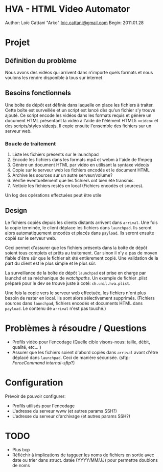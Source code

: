 # HVA - HTML Video Automator

Author: Loïc Cattani "Arko" <loic.cattani@gmail.com>
Begin:  2011.01.28

# Projet

## Définition du problème

Nous avons des vidéos qui arrivent dans n'importe quels formats et nous voulons les rendre disponible à tous sur internet

## Besoins fonctionnels

Une boîte de dépôt est définie dans laquelle on place les fichiers à traiter. Cette boîte est surveillée et un script est lancé dès qu'un fichier s'y trouve ajouté. Ce script encode les vidéos dans les formats requis et génère un document HTML présentant la vidéo à l'aide de l'élément HTML5 `<video>` et des scripts/styles [videojs](http://videojs.com/). Il copie ensuite l'ensemble des fichiers sur un serveur web.

### Boucle de traitement

  1. Liste les fichiers présents sur le launchpad
  2. Encode les fichiers dans les formats mp4 et webm à l'aide de ffmpeg
  3. Génère un document HTML par vidéo en utilisant la syntaxe videojs
  4. Copie sur le serveur web les fichiers encodés et le document HTML
  5. Archive les sources sur un autre serveur/volume?
  6. Vérifie éventuellement que les fichiers ont bien été transmis.
  7. Nettoie les fichiers restés en local (Fichiers encodés et sources).

Un log des opérations effectuées peut être utile

## Design

Le fichiers copiés depuis les clients distants arrivent dans `arrival`. Une fois la copie terminée, le client déplace les fichiers dans `launchpad`. Ils seront alors automatiquement encodés et placés dans `payload`. Ils seront ensuite copié sur le serveur web.

Ceci permet d'assurer que les fichiers présents dans la boîte de dépôt soient tous complets et prêts au traitement. Car sinon il n'y a pas de moyen fiable d'être sûr que le fichier ait été entièrement copié. Une validation de la part du client est le plus simple et le plus sûr.

La surveillance de la boîte de dépôt `launchpad` est prise en charge par launchd et sa méchanique de *watchpaths*. Un exemple de fichier .plist préparé pour le dev se trouve juste à coté: `ch.unil.hva.plist`.

Une fois la copie vers le serveur web effectuée, les fichiers n'ont plus besoin de rester en local. Ils sont alors sélectivement supprimés. (Fichiers sources dans `launchpad`, fichiers encodés et documents HTML dans `payload`. Le contenu de `arrival` n'est pas touché.)

# Problèmes à résoudre / Questions

  - Profils vidéo pour l'encodage (Quelle cible visons-nous: taille, débit, qualité, etc... )
  - Assurer que les fichiers soient d'abord copiés dans `arrival` avant d'être déplacé dans `launchpad`. Ceci de manière sécurisée. (sftp: *ForceCommand internal-sftp*?)

# Configuration

Prévoir de pouvoir configurer:

  - Profils utilisés pour l'encodage
  - L'adresse du serveur www (et autres params SSH?)
  - L'adresse du serveur d'archivage (et autres params SSH?)

# TODO

  - Plus bcp
  - Réfléchir à implications de tagguer les noms de fichiers en sortie avec date ou trier dans struct. datée (YYYY/MM/JJ) pour permettre doublons de noms
  